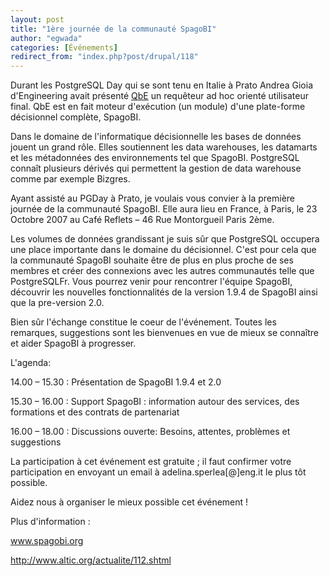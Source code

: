 ```yaml
---
layout: post
title: "1ère journée de la communauté SpagoBI"
author: "egwada"
categories: [Événements]
redirect_from: "index.php?post/drupal/118"
---
```



<p></p>

<!--more-->


Durant les PostgreSQL Day qui se sont tenu en Italie à Prato Andrea Gioia d'Engineering avait présenté <a href="http://www.pgday.it/files/spagoBI.pdf" target="_blank">QbE</a> un requêteur ad hoc orienté utilisateur final. QbE est en fait moteur d'exécution (un module) d'une plate-forme décisionnel complète, SpagoBI.

Dans le domaine de l'informatique décisionnelle les bases de données jouent un grand rôle. Elles soutiennent les data warehouses, les datamarts et les métadonnées des environnements tel que SpagoBI. PostgreSQL connaît plusieurs dérivés qui permettent la gestion de data warehouse comme par exemple Bizgres.

Ayant assisté au PGDay à Prato, je voulais vous convier à la première journée de la communauté SpagoBI. Elle aura lieu en France, à Paris, le 23 Octobre 2007 au Café Reflets – 46 Rue Montorgueil Paris 2ème.

Les volumes de données grandissant je suis sûr que PostgreSQL occupera une place importante dans le domaine du décisionnel. C'est pour cela que la communauté SpagoBI souhaite être de plus en plus proche de ses membres et créer des connexions avec les autres communautés telle que PostgreSQLFr. Vous pourrez venir pour rencontrer l'équipe SpagoBI, découvrir les nouvelles fonctionnalités de la version 1.9.4 de SpagoBI ainsi que la pre-version 2.0.

Bien sûr l'échange constitue le coeur de l'événement. Toutes les remarques, suggestions sont les bienvenues en vue de mieux se connaître et aider SpagoBI à progresser.

L'agenda:

14.00 – 15.30 : Présentation de SpagoBI 1.9.4 et 2.0

15.30 – 16.00 : Support SpagoBI : information autour des services, des formations et des contrats de partenariat

16.00 – 18.00 : Discussions ouverte: Besoins, attentes, problèmes et suggestions

La participation à cet événement est gratuite ; il faut confirmer votre participation en envoyant un email à adelina.sperlea[@]eng.it le plus tôt possible.

Aidez nous à organiser le mieux possible cet événement !

Plus d'information :

<a href="http://www.spagobi.org" target="_blank">www.spagobi.org</a>

<a href="http://www.altic.org/actualite/112.shtml" target="_blank">http://www.altic.org/actualite/112.shtml</a>